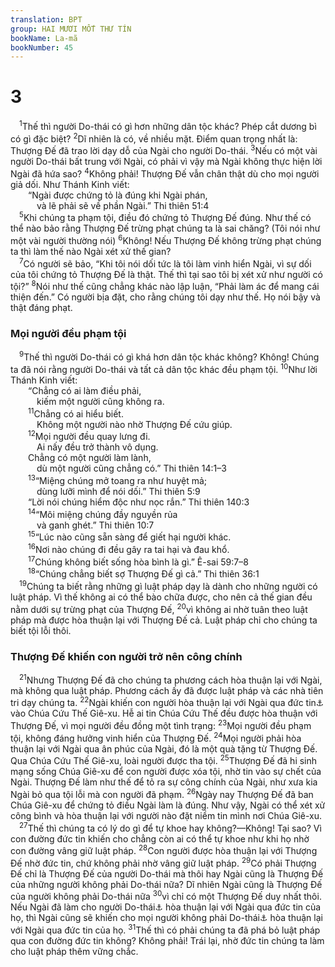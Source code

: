```yaml
---
translation: BPT
group: HAI MƯƠI MỐT THƯ TÍN
bookName: La-mã 
bookNumber: 45
---
```


<div class="title"><h1>3</h1></div>
<span class="verse ro_3_1"> <sup>1</sup>Thế thì người Do-thái có gì hơn những dân tộc khác? Phép cắt dương bì có gì đặc biệt?</span>
<span class="verse ro_3_2"><sup>2</sup>Dĩ nhiên là có, về nhiều mặt. Điểm quan trọng nhất là: Thượng Đế đã trao lời dạy dỗ của Ngài cho người Do-thái.</span>
<span class="verse ro_3_3"><sup>3</sup>Nếu có một vài người Do-thái bất trung với Ngài, có phải vì vậy mà Ngài không thực hiện lời Ngài đã hứa sao?</span>
<span class="verse ro_3_4"><sup>4</sup>Không phải! Thượng Đế vẫn chân thật dù cho mọi người giả dối. Như Thánh Kinh viết:<br/>  “Ngài được chứng tỏ là đúng khi Ngài phán,<br/>   và lẽ phải sẽ về phần Ngài.” Thi thiên 51:4<br/></span>
<span class="verse ro_3_5"> <sup>5</sup>Khi chúng ta phạm tội, điều đó chứng tỏ Thượng Đế đúng. Như thế có thể nào bảo rằng Thượng Đế trừng phạt chúng ta là sai chăng? (Tôi nói như một vài người thường nói)</span>
<span class="verse ro_3_6"><sup>6</sup>Không! Nếu Thượng Đế không trừng phạt chúng ta thì làm thế nào Ngài xét xử thế gian?<br/></span>
<span class="verse ro_3_7"> <sup>7</sup>Có người sẽ bảo, “Khi tôi nói dối tức là tôi làm vinh hiển Ngài, vì sự dối của tôi chứng tỏ Thượng Đế là thật. Thế thì tại sao tôi bị xét xử như người có tội?”</span>
<span class="verse ro_3_8"><sup>8</sup>Nói như thế cũng chẳng khác nào lập luận, “Phải làm ác để mang cái thiện đến.” Có người bịa đặt, cho rằng chúng tôi dạy như thế. Họ nói bậy và thật đáng phạt.<br/></span>
<div class="title"><h3>Mọi người đều phạm tội</h3></div>
<span class="verse ro_3_9"> <sup>9</sup>Thế thì người Do-thái có gì khá hơn dân tộc khác không? Không! Chúng ta đã nói rằng người Do-thái và tất cả dân tộc khác đều phạm tội.</span>
<span class="verse ro_3_10"><sup>10</sup>Như lời Thánh Kinh viết:<br/>  “Chẳng có ai làm điều phải,<br/>   kiếm một người cũng không ra.<br/></span>
<span class="verse ro_3_11">  <sup>11</sup>Chẳng có ai hiểu biết.<br/>   Không một người nào nhờ Thượng Đế cứu giúp.<br/></span>
<span class="verse ro_3_12">  <sup>12</sup>Mọi người đều quay lưng đi.<br/>   Ai nấy đều trở thành vô dụng.<br/>  Chẳng có một người làm lành,<br/>   dù một người cũng chẳng có.” Thi thiên 14:1–3<br/></span>
<span class="verse ro_3_13">  <sup>13</sup>“Miệng chúng mở toang ra như huyệt mả;<br/>   dùng lưỡi mình để nói dối.” Thi thiên 5:9<br/>  “Lời nói chúng hiểm độc như nọc rắn.” Thi thiên 140:3<br/></span>
<span class="verse ro_3_14">  <sup>14</sup>“Môi miệng chúng đầy nguyền rủa<br/>   và ganh ghét.” Thi thiên 10:7<br/></span>
<span class="verse ro_3_15">  <sup>15</sup>“Lúc nào cũng sẵn sàng để giết hại người khác.<br/></span>
<span class="verse ro_3_16">  <sup>16</sup>Nơi nào chúng đi đều gây ra tai hại và đau khổ.<br/></span>
<span class="verse ro_3_17">  <sup>17</sup>Chúng không biết sống hòa bình là gì.” Ê-sai 59:7–8<br/></span>
<span class="verse ro_3_18">  <sup>18</sup>“Chúng chẳng biết sợ Thượng Đế gì cả.” Thi thiên 36:1<br/></span>
<span class="verse ro_3_19"> <sup>19</sup>Chúng ta biết rằng những gì luật pháp dạy là dành cho những người có luật pháp. Vì thế không ai có thể bào chữa được, cho nên cả thế gian đều nằm dưới sự trừng phạt của Thượng Đế,</span>
<span class="verse ro_3_20"><sup>20</sup>vì không ai nhờ tuân theo luật pháp mà được hòa thuận lại với Thượng Đế cả. Luật pháp chỉ cho chúng ta biết tội lỗi thôi.<br/></span>
<div class="title"><h3>Thượng Đế khiến con người trở nên công chính</h3></div>
<span class="verse ro_3_21"> <sup>21</sup>Nhưng Thượng Đế đã cho chúng ta phương cách hòa thuận lại với Ngài, mà không qua luật pháp. Phương cách ấy đã được luật pháp và các nhà tiên tri dạy chúng ta.</span>
<span class="verse ro_3_22"><sup>22</sup>Ngài khiến con người hòa thuận lại với Ngài qua đức tin<a data-toggle="tooltip" data-placement="bottom" title="Hay “sự trung tín.”">⚓</a> vào Chúa Cứu Thế Giê-xu. Hễ ai tin Chúa Cứu Thế đều được hòa thuận với Thượng Đế, vì mọi người đều đồng một tình trạng:</span>
<span class="verse ro_3_23"><sup>23</sup>Mọi người đều phạm tội, không đáng hưởng vinh hiển của Thượng Đế.</span>
<span class="verse ro_3_24"><sup>24</sup>Mọi người phải hòa thuận lại với Ngài qua ân phúc của Ngài, đó là một quà tặng từ Thượng Đế. Qua Chúa Cứu Thế Giê-xu, loài người được tha tội.</span>
<span class="verse ro_3_25"><sup>25</sup>Thượng Đế đã hi sinh mạng sống Chúa Giê-xu để con người được xóa tội, nhờ tin vào sự chết của Ngài. Thượng Đế làm như thế để tỏ ra sự công chính của Ngài, như xưa kia Ngài bỏ qua tội lỗi mà con người đã phạm.</span>
<span class="verse ro_3_26"><sup>26</sup>Ngày nay Thượng Đế đã ban Chúa Giê-xu để chứng tỏ điều Ngài làm là đúng. Như vậy, Ngài có thể xét xử công bình và hòa thuận lại với người nào đặt niềm tin mình nơi Chúa Giê-xu.<br/></span>
<span class="verse ro_3_27"> <sup>27</sup>Thế thì chúng ta có lý do gì để tự khoe hay không?—Không! Tại sao? Vì con đường đức tin khiến cho chẳng còn ai có thể tự khoe như khi họ nhờ con đường vâng giữ luật pháp.</span>
<span class="verse ro_3_28"><sup>28</sup>Con người được hòa thuận lại với Thượng Đế nhờ đức tin, chứ không phải nhờ vâng giữ luật pháp.</span>
<span class="verse ro_3_29"><sup>29</sup>Có phải Thượng Đế chỉ là Thượng Đế của người Do-thái mà thôi hay Ngài cũng là Thượng Đế của những người không phải Do-thái nữa? Dĩ nhiên Ngài cũng là Thượng Đế của người không phải Do-thái nữa</span>
<span class="verse ro_3_30"><sup>30</sup>vì chỉ có một Thượng Đế duy nhất thôi. Nếu Ngài đã làm cho người Do-thái<a data-toggle="tooltip" data-placement="bottom" title="Nguyên văn, “người chịu cắt dương bì.”">⚓</a> hòa thuận lại với Ngài qua đức tin của họ, thì Ngài cũng sẽ khiến cho mọi người không phải Do-thái<a data-toggle="tooltip" data-placement="bottom" title="Nguyên văn, “người không chịu cắt dương bì.”">⚓</a> hòa thuận lại với Ngài qua đức tin của họ.</span>
<span class="verse ro_3_31"><sup>31</sup>Thế thì có phải chúng ta đã phá bỏ luật pháp qua con đường đức tin không? Không phải! Trái lại, nhờ đức tin chúng ta làm cho luật pháp thêm vững chắc.<br/></span>

